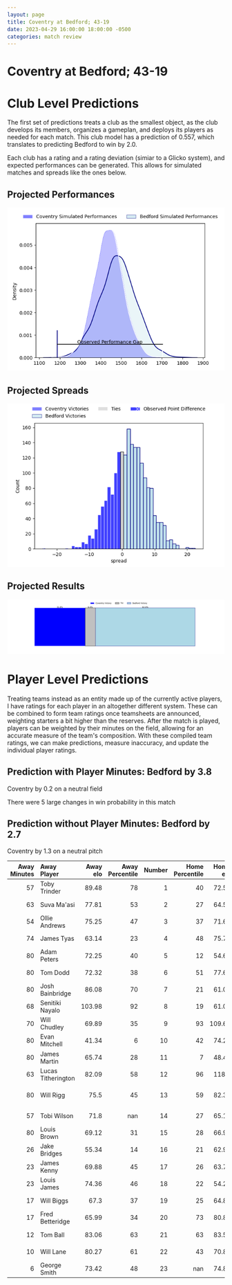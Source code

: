 ```yaml
---  
layout: page  
title: Coventry at Bedford; 43-19  
date: 2023-04-29 16:00:00 18:00:00 -0500  
categories: match review  
---
```

# Coventry at Bedford; 43-19

# Club Level Predictions


The first set of predictions treats a club as the smallest object, as the club develops its members, organizes a gameplan, and deploys its players as needed for each match. This club model has a prediction of 0.557, which translates to predicting Bedford to win by 2.0.

Each club has a rating and a rating deviation (simiar to a Glicko system), and expected performances can be generated. This allows for simulated matches and spreads like the ones below.
## Projected Performances


![Projected Performances](plots/performances_2023-04-29-Bedford-Coventry.png)
## Projected Spreads


![Projected Spreads](plots/spreads_2023-04-29-Bedford-Coventry.png)
## Projected Results


![Projected Results](plots/resultbar_2023-04-29-Bedford-Coventry.png)
# Player Level Predictions


Treating teams instead as an entity made up of the currently active players, I have ratings for each player in an altogether different system. These can be combined to form team ratings once teamsheets are announced, weighting starters a bit higher than the reserves. After the match is played, players can be weighted by their minutes on the field, allowing for an accurate measure of the team's composition. With these compiled team ratings, we can make predictions, measure inaccuracy, and update the individual player ratings.
## Prediction with Player Minutes: Bedford by 3.8


Coventry by 0.2 on a neutral field

There were 5 large changes in win probability in this match
## Prediction without Player Minutes: Bedford by 2.7


Coventry by 1.3 on a neutral pitch



|   Away Minutes | Away Player        |   Away elo |   Away Percentile |   Number |   Home Percentile |   Home elo | Home Player          |   Home Minutes |
|---------------:|:-------------------|-----------:|------------------:|---------:|------------------:|-----------:|:---------------------|---------------:|
|             57 | Toby Trinder       |      89.48 |                78 |        1 |                40 |      72.54 | Joey Conway          |             60 |
|             63 | Suva Ma'asi        |      77.81 |                53 |        2 |                27 |      64.51 | James Fish           |             53 |
|             54 | Ollie Andrews      |      75.25 |                47 |        3 |                37 |      71.66 | Osman Dimen          |             40 |
|             74 | James Tyas         |      63.14 |                23 |        4 |                48 |      75.79 | Robin Williams       |             53 |
|             80 | Adam Peters        |      72.25 |                40 |        5 |                12 |      54.62 | Alex Woolford        |             40 |
|             80 | Tom Dodd           |      72.32 |                38 |        6 |                51 |      77.67 | Luke Frost           |             80 |
|             80 | Josh Bainbridge    |      86.08 |                70 |        7 |                21 |      61.07 | Kayde Sylvester      |             53 |
|             68 | Senitiki Nayalo    |     103.98 |                92 |        8 |                19 |      61.06 | Tui Uru              |             80 |
|             70 | Will Chudley       |      69.89 |                35 |        9 |                93 |     109.67 | Alex Day             |             56 |
|             80 | Evan Mitchell      |      41.34 |                 6 |       10 |                42 |      74.27 | Louis Grimoldby      |             56 |
|             80 | James Martin       |      65.74 |                28 |       11 |                 7 |      48.44 | Dean Adamson         |             80 |
|             63 | Lucas Titherington |      82.09 |                58 |       12 |                96 |     118.7  | William Maisey       |             80 |
|             80 | Will Rigg          |      75.5  |                45 |       13 |                59 |      82.36 | Michael Le Bourgeois |             80 |
|             57 | Tobi Wilson        |      71.8  |               nan |       14 |                27 |      65.14 | Sean French          |             80 |
|             80 | Louis Brown        |      69.12 |                31 |       15 |                28 |      66.94 | Richard Lane         |             80 |
|             26 | Jake Bridges       |      55.34 |                14 |       16 |                21 |      62.92 | Corrie Barrett       |             40 |
|             23 | James Kenny        |      69.88 |                45 |       17 |                26 |      63.78 | Jordan Onojaife      |             40 |
|             23 | Louis James        |      74.36 |                46 |       18 |                22 |      54.23 | Charles Rylands      |             27 |
|             17 | Will Biggs         |      67.3  |                37 |       19 |                25 |      64.83 | Emeka Atuanya        |             27 |
|             17 | Fred Betteridge    |      65.99 |                34 |       20 |                73 |      80.89 | Jack Hughes          |             27 |
|             12 | Tom Ball           |      83.06 |                63 |       21 |                63 |      83.55 | Patrick Tapley       |             24 |
|             10 | Will Lane          |      80.27 |                61 |       22 |                43 |      70.88 | Jake Garside         |             24 |
|              6 | George Smith       |      73.42 |                48 |       23 |               nan |      74.89 | Monty Royston        |             20 |

